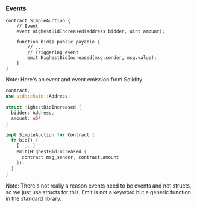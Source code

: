 ### Events


```solidity
contract SimpleAuction {
    // Event
    event HighestBidIncreased(address bidder, uint amount); 

    function bid() public payable {
        // ...
        // Triggering event
        emit HighestBidIncreased(msg.sender, msg.value); 
    }
}
```

Note:
Here's an event and event emission from Solidity.


```rust
contract;
use std::chain::Address;

struct HighestBidIncreased {
  bidder: Address,
  amount: u64
}

impl SimpleAuction for Contract {
  fn bid() {
    [ ... ]
    emit(HighestBidIncreased {
      contract.msg_sender, contract.amount
    });
  }
}
```

Note:
There's not really a reason events need to be events and not structs, so we just use structs for this. Emit is not a keyword but a generic function in the standard library.
